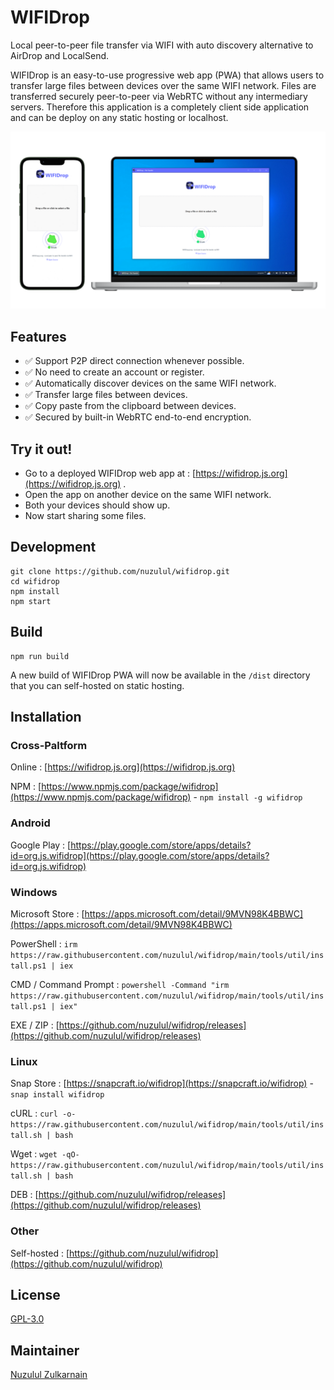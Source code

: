 # WIFIDrop

Local peer-to-peer file transfer via WIFI with auto discovery alternative to AirDrop and LocalSend.

WIFIDrop is an easy-to-use progressive web app (PWA) that allows users to transfer large files between devices over the same WIFI network. Files are transferred securely peer-to-peer via WebRTC without any intermediary servers. Therefore this application is a completely client side application and can be deploy on any static hosting or localhost.

![WIFIDrop](screenshot.png)

## Features

* ✅ Support P2P direct connection whenever possible.
* ✅ No need to create an account or register.
* ✅ Automatically discover devices on the same WIFI network.
* ✅ Transfer large files between devices.
* ✅ Copy paste from the clipboard between devices.
* ✅ Secured by built-in WebRTC end-to-end encryption.

## Try it out!

* Go to a deployed WIFIDrop web app at : [https://wifidrop.js.org](https://wifidrop.js.org) .
* Open the app on another device on the same WIFI network.
* Both your devices should show up.
* Now start sharing some files.

## Development

```
git clone https://github.com/nuzulul/wifidrop.git
cd wifidrop
npm install
npm start
```

## Build

```
npm run build
```

A new build of WIFIDrop PWA will now be available in the `/dist` directory that you can self-hosted on static hosting.

## Installation

### Cross-Paltform

Online : [https://wifidrop.js.org](https://wifidrop.js.org)

NPM : [https://www.npmjs.com/package/wifidrop](https://www.npmjs.com/package/wifidrop) - `npm install -g wifidrop`

### Android

Google Play : [https://play.google.com/store/apps/details?id=org.js.wifidrop](https://play.google.com/store/apps/details?id=org.js.wifidrop)

### Windows

Microsoft Store : [https://apps.microsoft.com/detail/9MVN98K4BBWC](https://apps.microsoft.com/detail/9MVN98K4BBWC)

PowerShell : `irm https://raw.githubusercontent.com/nuzulul/wifidrop/main/tools/util/install.ps1 | iex`

CMD / Command Prompt : `powershell -Command "irm https://raw.githubusercontent.com/nuzulul/wifidrop/main/tools/util/install.ps1 | iex"`

EXE / ZIP : [https://github.com/nuzulul/wifidrop/releases](https://github.com/nuzulul/wifidrop/releases)

### Linux

Snap Store : [https://snapcraft.io/wifidrop](https://snapcraft.io/wifidrop) - `snap install wifidrop`

cURL : `curl -o- https://raw.githubusercontent.com/nuzulul/wifidrop/main/tools/util/install.sh | bash`

Wget : `wget -qO- https://raw.githubusercontent.com/nuzulul/wifidrop/main/tools/util/install.sh | bash`

DEB : [https://github.com/nuzulul/wifidrop/releases](https://github.com/nuzulul/wifidrop/releases)

### Other

Self-hosted : [https://github.com/nuzulul/wifidrop](https://github.com/nuzulul/wifidrop)

## License

[GPL-3.0](https://github.com/nuzulul/wifidrop/blob/main/LICENSE)

## Maintainer

[Nuzulul Zulkarnain](https://github.com/nuzulul)